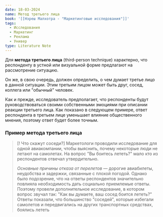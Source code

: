 ```yaml
---
date: 18-03-2024
name: Метод третьего лица
book: '[[Нэреш Малхотра - "Маркетинговые исследования"]]'
tags:
  - Исследования
  - Маркетинг
  - Реклама
  - Универ
type: Literature Note
---
```

Для **метода третьего лица** (third-person technique) характерно, что респонденту в устной или визуальной форме предлагают на рассмотрение ситуацию. 

Он же, в свою очередь, должен определить, о чем думает третье лицо в данной ситуации. Этим третьим лицом может быть друг, сосед, коллега или "обычный" человек. 

Как и прежде, исследователь предполагает, что респонденты будут руководствоваться своими собственными эмоциями при описании реакции третьего лица. Как показано в следующем примере, ответ респондента в третьем лице уменьшает влияние общественного мнения, поэтому ответ будет более точным.

### **Пример метода третьего лица**

> [! Что скажут соседи?]
> Маркетологи проводили исследование для одной авиакомпании, чтобы выяснить, почему некоторые люди не летают на самолетах. На вопрос "Вы боитесь лететь?" мало кто из респондентов отвечал утвердительно. 
> 
> *Основные причины отказа от перелетов* — дорогие авиабилеты, неудобства и задержки, связанные с плохой погодой. Однако было подозрение, что на ответы респондентов значительно повлияла необходимость дать социально приемлемые ответы. Поэтому провели дополнительное исследование, в котором вопрос звучал так: "Как вы думаете, ваш сосед боится лететь?" Ответы показали, что большинство "соседей", которые избегали самолетов и передвигались на других транспортных средствах, боялись лететь

